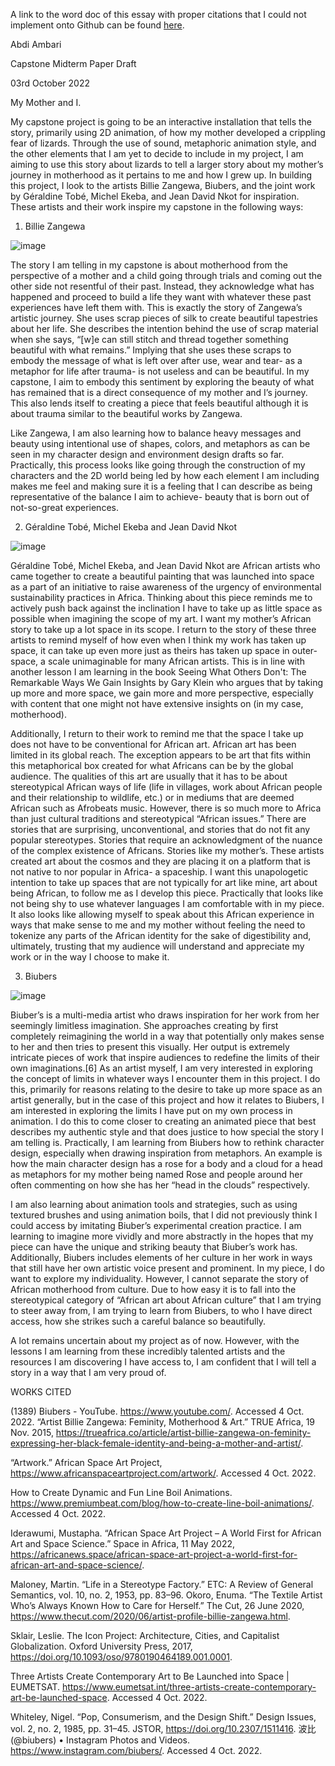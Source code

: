 
A link to the word doc of this essay with proper citations that I could not implement onto Github can be found [here](https://docs.google.com/document/d/1mqpWKy73KfzMZTbfnBYMTPWEEjtqu5_4/edit?usp=sharing&ouid=102418891017659911395&rtpof=true&sd=true).


Abdi Ambari

Capstone Midterm Paper Draft

03rd October 2022



My Mother and I.

My capstone project is going to be an interactive installation that tells the story, primarily using 2D animation, of how my mother developed a crippling fear of lizards. Through the use of sound, metaphoric animation style, and the other elements that I am yet to decide to include in my project, I am aiming to use this story about lizards to tell a larger story about my mother’s journey in motherhood as it pertains to me and how I grew up. In building this project, I look to the artists Billie Zangewa, Biubers, and the joint work by Géraldine Tobé, Michel Ekeba, and Jean David Nkot for inspiration. These artists and their work inspire my capstone in the following ways:
 
1. 	Billie Zangewa


![image]("pics/space.jpeg")

The story I am telling in my capstone is about motherhood from the perspective of a mother and a child going through trials and coming out the other side not resentful of their past. Instead, they acknowledge what has happened and proceed to build a life they want with whatever these past experiences have left them with. This is exactly the story of Zangewa’s artistic journey. She uses scrap pieces of silk to create beautiful tapestries about her life. She describes the intention behind the use of scrap material when she says, “[w]e can still stitch and thread together something beautiful with what remains.” Implying that she uses these scraps to embody the message of what is left over after use, wear and tear- as a metaphor for life after trauma- is not useless and can be beautiful. In my capstone, I aim to embody this sentiment by exploring the beauty of what has remained that is a direct consequence of my mother and I’s journey. This also lends itself to creating a piece that feels beautiful although it is about trauma similar to the beautiful works by Zangewa.


Like Zangewa, I am also learning how to balance heavy messages and beauty using intentional use of shapes, colors, and metaphors as can be seen in my character design and environment design drafts so far. Practically, this process looks like going through the construction of my characters and the 2D world being led by how each element I am including makes me feel and making sure it is a feeling that I can describe as being representative of the balance I aim to achieve- beauty that is born out of not-so-great experiences.
           
2. 	Géraldine Tobé, Michel Ekeba and Jean David Nkot

![image]()

Géraldine Tobé, Michel Ekeba, and Jean David Nkot are African artists who came together to create a beautiful painting that was launched into space as a part of an initiative to raise awareness of the urgency of environmental sustainability practices in Africa. Thinking about this piece reminds me to actively push back against the inclination I have to take up as little space as possible when imagining the scope of my art. I want my mother’s African story to take up a lot space in its scope. I return to the story of these three artists to remind myself of how even when I think my work has taken up space, it can take up even more just as theirs has taken up space in outer-space, a scale unimaginable for many African artists. This is in line with another lesson I am learning in the book Seeing What Others Don't: The Remarkable Ways We Gain Insights by Gary Klein who argues that by taking up more and more space, we gain more and more perspective, especially with content that one might not have extensive insights on (in my case, motherhood). 


Additionally, I return to their work to remind me that the space I take up does not have to be conventional for African art. African art has been limited in its global reach. The exception appears to be art that fits within this metaphorical box created for what Africans can be by the global audience. The qualities of this art are usually that it has to be about stereotypical African ways of life (life in villages, work about African people and their relationship to wildlife, etc.) or in mediums that are deemed African such as Afrobeats music. However, there is so much more to Africa than just cultural traditions and stereotypical “African issues.” There are stories that are surprising, unconventional, and stories that do not fit any popular stereotypes. Stories that require an acknowledgment of the nuance of the complex existence of Africans. Stories like my mother’s. These artists created art about the cosmos and they are placing it on a platform that is not native to nor popular in Africa- a spaceship. I want this unapologetic intention to take up spaces that are not typically for art like mine, art about being African, to follow me as I develop this piece. Practically that looks like not being shy to use whatever languages I am comfortable with in my piece. It also looks like allowing myself to speak about this African experience in ways that make sense to me and my mother without feeling the need to tokenize any parts of the African identity for the sake of digestibility and, ultimately, trusting that my audience will understand and appreciate my work or in the way I choose to make it.
 
3. 	Biubers

![image]()

Biuber’s is a multi-media artist who draws inspiration for her work from her seemingly limitless imagination. She approaches creating by first completely reimagining the world in a way that potentially only makes sense to her and then tries to present this visually. Her output is extremely intricate pieces of work that inspire audiences to redefine the limits of their own imaginations.[6] As an artist myself, I am very interested in exploring the concept of limits in whatever ways I encounter them in this project. I do this, primarily for reasons relating to the desire to take up more space as an artist generally, but in the case of this project and how it relates to Biubers, I am interested in exploring the limits I have put on my own process in animation. I do this to come closer to creating an animated piece that best describes my authentic style and that does justice to how special the story I am telling is. Practically, I am learning from Biubers how to rethink character design, especially when drawing inspiration from metaphors. An example is how the main character design has a rose for a body and a cloud for a head as metaphors for my mother being named Rose and people around her often commenting on how she has her “head in the clouds” respectively.

I am also learning about animation tools and strategies, such as using textured brushes and using animation boils, that I did not previously think I could access by imitating Biuber’s experimental creation practice. I am learning to imagine more vividly and more abstractly in the hopes that my piece can have the unique and striking beauty that Biuber’s work has. Additionally, Biubers includes elements of her culture in her work in ways that still have her own artistic voice present and prominent. In my piece, I do want to explore my individuality. However, I cannot separate the story of African motherhood from culture. Due to how easy it is to fall into the stereotypical category of “African art about African culture” that I am trying to steer away from, I am trying to learn from Biubers, to who I have direct access, how she strikes such a careful balance so beautifully.  
 
A lot remains uncertain about my project as of now. However, with the lessons I am learning from these incredibly talented artists and the resources I am discovering I have access to, I am confident that I will tell a story in a way that I am very proud of.
 
WORKS CITED


(1389) Biubers - YouTube. https://www.youtube.com/. Accessed 4 Oct. 2022.
“Artist Billie Zangewa: Feminity, Motherhood & Art.” TRUE Africa, 19 Nov. 2015, https://trueafrica.co/article/artist-billie-zangewa-on-feminity-expressing-her-black-female-identity-and-being-a-mother-and-artist/.


“Artwork.” African Space Art Project, https://www.africanspaceartproject.com/artwork/. Accessed 4 Oct. 2022.


How to Create Dynamic and Fun Line Boil Animations. https://www.premiumbeat.com/blog/how-to-create-line-boil-animations/. Accessed 4 Oct. 2022.


Iderawumi, Mustapha. “African Space Art Project – A World First for African Art and Space Science.” Space in Africa, 11 May 2022, https://africanews.space/african-space-art-project-a-world-first-for-african-art-and-space-science/.


Maloney, Martin. “Life in a Stereotype Factory.” ETC: A Review of General Semantics, vol. 10, no. 2, 1953, pp. 83–96.
Okoro, Enuma. “The Textile Artist Who’s Always Known How to Care for Herself.” The Cut, 26 June 2020, https://www.thecut.com/2020/06/artist-profile-billie-zangewa.html.


Sklair, Leslie. The Icon Project: Architecture, Cities, and Capitalist Globalization. Oxford University Press, 2017, https://doi.org/10.1093/oso/9780190464189.001.0001.


Three Artists Create Contemporary Art to Be Launched into Space | EUMETSAT. https://www.eumetsat.int/three-artists-create-contemporary-art-be-launched-space. Accessed 4 Oct. 2022.


Whiteley, Nigel. “Pop, Consumerism, and the Design Shift.” Design Issues, vol. 2, no. 2, 1985, pp. 31–45. JSTOR, https://doi.org/10.2307/1511416.
波比 (@biubers) • Instagram Photos and Videos. https://www.instagram.com/biubers/. Accessed 4 Oct. 2022.



